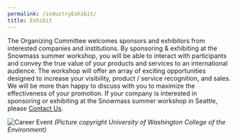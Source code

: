 ```yaml
---
permalink: /industryExhibit/
title: Exhibit
---
```


The Organizing Committee welcomes sponsors and exhibitors from interested companies and institutions. By sponsoring & exhibiting at the Snowmass summer workshop, you will be able to interact with participants and convey the true value of your products and services to an international audience. The workshop will offer an array of exciting opportunities designed to increase your visibility, product / service recognition, and sales. We will be more than happy to discuss with you to maximize the effectiveness of your promotion. If your company is interested in sponsoring or exhibiting at the Snowmass summer workshop in Seattle, please [Contact Us](snowmass-loc2022@uw.edu).

![Career Event](https://environment.uw.edu/wp-content/uploads/2020/05/IMG_4310-1536x1024.jpg)
*(Picture copyright University of Washington College of the Environment)*
